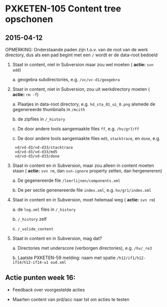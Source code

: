 PXKETEN-105 Content tree opschonen
==================================

## 2015-04-12

OPMERKING: Onderstaande paden zijn t.o.v. van de root van de werk directory, dus als een pad begint met een `/` 
           wordt er de data-root bedoeld

1. Staat in content, niet in Subversion maar zou wel moeten ( **actie:** `svn add`)

    a. geogebra subdirectories, e.g. `/vc/vc-d1/geogebra`
    
2. Staat in content, niet in Subversion, zou uit werkdirectory moeten ( **actie:** `rm -f`)

    a. Plaatjes in data-root directory, e.g. `hd_sta_01_ui_0.png` alsmede de gegenereerde thumbnails in 
      `/mcith`
    
    b. de zipfiles in `/_history`
    
    c. De door andere tools aangemaakte files `ff`, e.g. `/hv/gr7/ff`
    
    c. De door andere tools aangemaakte files `md5`, `stacktrace`, en `done`, e.g.
        
        vd/vd-d3/vd-d33/stacktrace        
        vd/vd-d3/vd-d33/md5        
        vd/vd-d3/vd-d33/done
    
    
3. Staat in content en in Subversion, maar zou alleen in content moeten staan ( **actie:** `svn rm`, dan `svn-ignore` property zetten, dan hergenereren)

    a. De gegenereerde file `/leerlijnen/components.xml`
    
    b. De per sectie genenereerde file `index.xml`, e.g. `hv/gr1/index.xml` 
    
4. Staat in content en in Subversion, moet helemaal weg ( **actie:** `svn rm`)
 
    a. de `log.xml` files in `/_history`
    
    b. `/_history` zelf
    
    c. `/_valide_content`

5. Staat in content en in Subversion, mag dat?

    a. Directories met underscore (verborgen directories), e.g. `/hv/_re3`
    
    b. Laatste PXKETEN-59 melding: naam met spatie `/h12/if1/h12-if14/h12-if14-u1 oud.xml`

## Actie punten week 16:

- Feedback over voorgestelde acties

- Maarten content van prd/acc naar tst om acties te testen

